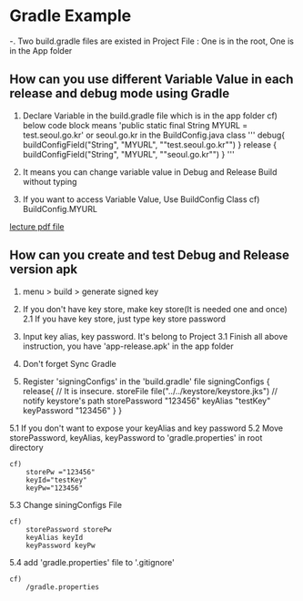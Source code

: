 # Gradle Example

-. Two build.gradle files are existed in Project File
	: One is in the root, One is in the App folder

## How can you use different Variable Value in each release and debug mode using Gradle

1. Declare Variable in the build.gradle file which is in the app folder
cf) below code block means 'public static final String MYURL = test.seoul.go.kr' or seoul.go.kr in the BuildConfig.java class
'''
debug{
	buildConfigField("String", "MYURL", "\"test.seoul.go.kr\"")
} release {
	buildConfigField("String", "MYURL", "\"seoul.go.kr\"")
}
'''

2. It means you can change variable value in Debug and Release Build without typing

3. If you want to access Variable Value, Use BuildConfig Class
cf) BuildConfig.MYURL


[lecture pdf file](https://github.com/asfrom30/GradleSetting/blob/master/002_Builder_Gradle.pdf)

## How can you create and test Debug and Release version apk
1. menu > build > generate signed key

2. If you don't have key store, make key store(It is needed one and once)
2.1 If you have key store, just type key store password

3. Input key alias, key password. It's belong to Project
3.1 Finish all above instruction, you have 'app-release.apk' in the app folder

4. Don't forget Sync Gradle

5. Register 'signingConfigs' in the 'build.gradle' file
    signingConfigs {
        release{
            // It is insecure.
            storeFile file("../../keystore/keystore.jks")   // notify keystore's path
            storePassword "123456"
            keyAlias "testKey"
            keyPassword "123456"
        }
    }

5.1 If you don't want to expose your keyAlias and key password
5.2 Move storePassword, keyAlias, keyPassword to 'gradle.properties' in root directory
```
cf)
	storePw ="123456"
	keyId="testKey"
	keyPw="123456"
```

5.3 Change siningConfigs File
```
cf)
	storePassword storePw
	keyAlias keyId
	keyPassword keyPw
```
5.4 add 'gradle.properties' file to '.gitignore'
```
cf)
	/gradle.properties
```
